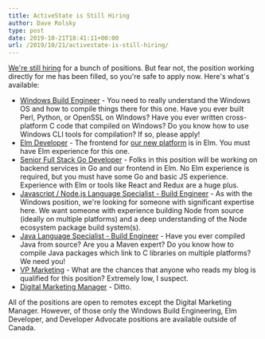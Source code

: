 ```yaml
---
title: ActiveState is Still Hiring
author: Dave Rolsky
type: post
date: 2019-10-21T18:41:11+00:00
url: /2019/10/21/activestate-is-still-hiring/
---
```


[We're still hiring][1] for a bunch of positions. But fear not, the position working directly for me
has been filled, so you're safe to apply now. Here's what's available:

- [Windows Build Engineer][2] - You need to really understand the Windows OS and how to compile
  things there for this one. Have you ever built Perl, Python, or OpenSSL on Windows? Have you ever
  written cross-platform C code that compiled on Windows? Do you know how to use Windows CLI tools
  for compilation? If so, please apply!
- [Elm Developer][3] - The frontend for [our new platform][4] is in Elm. You must have Elm
  experience for this one.
- [Senior Full Stack Go Developer][5] - Folks in this position will be working on backend services
  in Go and our frontend in Elm. No Elm experience is required, but you must have some Go and basic
  JS experience. Experience with Elm or tools like React and Redux are a huge plus.
- [Javascript / Node.js Language Specialist - Build Engineer](https://www.activestate.com/company/careers/?gh_jid=4334347002#grnhse_app) -
  As with the Windows position, we're looking for someone with significant expertise here. We want
  someone with experience building Node from source (ideally on multiple platforms) and a deep
  understanding of the Node ecosystem package build system(s).
- [Java Language Specialist - Build Engineer][6] - Have you ever compiled Java from source? Are you
  a Maven expert? Do you know how to compile Java packages which link to C libraries on multiple
  platforms? We need you!
- [VP Marketing](https://www.activestate.com/company/careers/?gh_jid=4334359002#grnhse_app) - What
  are the chances that anyone who reads my blog is qualified for this position? Extremely low, I
  suspect.
- [Digital Marketing Manager][7] - Ditto.

All of the positions are open to remotes except the Digital Marketing Manager. However, of those
only the Windows Build Engineering, Elm Developer, and Developer Advocate positions are available
outside of Canada.

[1]: https://www.activestate.com/company/careers/
[2]: https://www.activestate.com/company/careers/?gh_jid=4339840002#grnhse_app
[3]: https://www.activestate.com/company/careers/?gh_jid=4462997002#grnhse_app
[4]: http://platform.activestate.com
[5]: https://www.activestate.com/company/careers/?gh_jid=4358583002#grnhse_app
[6]: https://www.activestate.com/company/careers/?gh_jid=4334349002#grnhse_app
[7]: https://www.activestate.com/company/careers/?gh_jid=4388129002#grnhse_app
